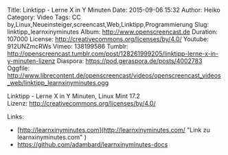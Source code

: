 Title: Linktipp - Lerne X in Y Minuten
Date: 2015-09-06 15:32
Author: Heiko
Category: Video
Tags: CC by,Linux,Neueinsteiger,screencast,Web,Linktipp,Programmierung
Slug: linktipp_learnxinyminutes
Album: http://www.openscreencast.de
Duration: 107000
License: http://creativecommons.org/licenses/by/4.0/
Youtube: 912UNZmcRWs
Vimeo: 138199586
Tumblr: http://openscreencast.tumblr.com/post/128261999205/linktipp-lerne-x-in-y-minuten-lizenz
Diaspora: https://pod.geraspora.de/posts/4002783
Oggfile: http://www.librecontent.de/openscreencast/videos/openscreencast_videos_web/linktipp_learnxinyminutes.ogg

Linktipp - Lerne X in Y Minuten, Linux Mint 17.2  
Lizenz: <http://creativecommons.org/licenses/by/4.0/>

Links:

  * [http://learnxinyminutes.com](http://learnxinyminutes.com/ "Link zu learnxinyminutes.com" )
  * <https://github.com/adambard/learnxinyminutes-docs>

